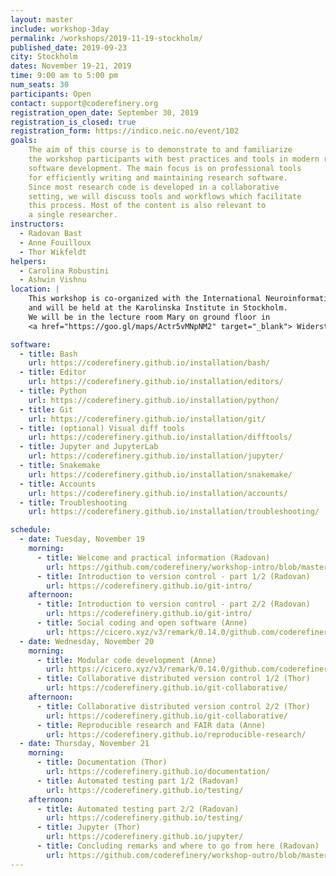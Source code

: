 ```yaml
---
layout: master
include: workshop-3day
permalink: /workshops/2019-11-19-stockholm/
published_date: 2019-09-23
city: Stockholm
dates: November 19-21, 2019
time: 9:00 am to 5:00 pm
num_seats: 30
participants: Open
contact: support@coderefinery.org
registration_open_date: September 30, 2019 
registration_is_closed: true
registration_form: https://indico.neic.no/event/102
goals:
    The aim of this course is to demonstrate to and familiarize
    the workshop participants with best practices and tools in modern research
    software development. The main focus is on professional tools
    for efficiently writing and maintaining research software.
    Since most research code is developed in a collaborative
    setting, we will discuss tools and workflows which facilitate
    this process. Most of the content is also relevant to
    a single researcher.
instructors:
  - Radovan Bast
  - Anne Fouilloux
  - Thor Wikfeldt
helpers:
  - Carolina Robustini
  - Ashwin Vishnu
location: |
    This workshop is co-organized with the International Neuroinformatics Coordinating Facility (INCF)
    and will be held at the Karolinska Institute in Stockholm.
    We will be in the lecture room Mary on ground floor in
    <a href="https://goo.gl/maps/Actr5vMNpNM2" target="_blank"> Widerströmska huset, Tomtebodavägen 18 A, Solna</a>, except for Tuesday and Wednesday afternoon when we will be in Scheelesalen on floor 3 of <a href="https://goo.gl/maps/ZgAVfjpDR112" target="_blank"> the Scheele laboratory, Tomtebodavägen 6, Solna.</a>

software:
  - title: Bash
    url: https://coderefinery.github.io/installation/bash/
  - title: Editor
    url: https://coderefinery.github.io/installation/editors/
  - title: Python
    url: https://coderefinery.github.io/installation/python/
  - title: Git
    url: https://coderefinery.github.io/installation/git/
  - title: (optional) Visual diff tools
    url: https://coderefinery.github.io/installation/difftools/
  - title: Jupyter and JupyterLab
    url: https://coderefinery.github.io/installation/jupyter/
  - title: Snakemake
    url: https://coderefinery.github.io/installation/snakemake/
  - title: Accounts
    url: https://coderefinery.github.io/installation/accounts/
  - title: Troubleshooting
    url: https://coderefinery.github.io/installation/troubleshooting/

schedule:
  - date: Tuesday, November 19
    morning:
      - title: Welcome and practical information (Radovan)
        url: https://github.com/coderefinery/workshop-intro/blob/master/README.md
      - title: Introduction to version control - part 1/2 (Radovan)
        url: https://coderefinery.github.io/git-intro/
    afternoon:
      - title: Introduction to version control - part 2/2 (Radovan)
        url: https://coderefinery.github.io/git-intro/
      - title: Social coding and open software (Anne)
        url: https://cicero.xyz/v3/remark/0.14.0/github.com/coderefinery/social-coding/master/talk.md
  - date: Wednesday, November 20
    morning:
      - title: Modular code development (Anne)
        url: https://cicero.xyz/v3/remark/0.14.0/github.com/coderefinery/modular-code-development/master/talk.md
      - title: Collaborative distributed version control 1/2 (Thor)
        url: https://coderefinery.github.io/git-collaborative/
    afternoon:
      - title: Collaborative distributed version control 2/2 (Thor)
        url: https://coderefinery.github.io/git-collaborative/
      - title: Reproducible research and FAIR data (Anne)
        url: https://coderefinery.github.io/reproducible-research/
  - date: Thursday, November 21
    morning:
      - title: Documentation (Thor)
        url: https://coderefinery.github.io/documentation/
      - title: Automated testing part 1/2 (Radovan)
        url: https://coderefinery.github.io/testing/
    afternoon:
      - title: Automated testing part 2/2 (Radovan)
        url: https://coderefinery.github.io/testing/
      - title: Jupyter (Thor)
        url: https://coderefinery.github.io/jupyter/
      - title: Concluding remarks and where to go from here (Radovan)
        url: https://github.com/coderefinery/workshop-outro/blob/master/README.md
---
```


